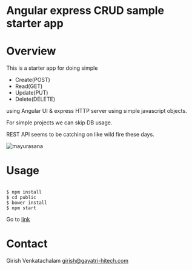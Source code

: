 Angular express CRUD sample starter app
===========================================

Overview
========

This is a starter app for doing simple

+ Create(POST)
+ Read(GET)
+ Update(PUT)
+ Delete(DELETE)

using Angular UI & express HTTP server using simple
 javascript objects.

For simple projects we can skip DB usage.

REST API seems to be catching on like wild fire these days.

![mayurasana](https://cloud.githubusercontent.com/assets/6890469/24077113/cf11865e-0c68-11e7-924c-fe50626529e2.jpg)


Usage
========

```

$ npm install
$ cd public
$ bower install
$ npm start

```

Go to [link](http://localhost:2333/)

Contact
=======

Girish Venkatachalam <girish@gayatri-hitech.com>
